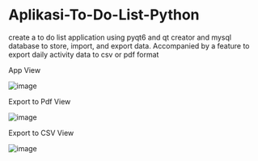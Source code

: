 # Aplikasi-To-Do-List-Python

create a to do list application using pyqt6 and qt creator and mysql database to store, import, and export data. Accompanied by a feature to export daily activity data to csv or pdf format

App View

![image](https://github.com/rezamuhammad13/Aplikasi-To-Do-List-Python/assets/138437186/14e6b154-5d07-4353-91da-3f79d6c842a2)

Export to Pdf View

![image](https://github.com/rezamuhammad13/Aplikasi-To-Do-List-Python/assets/138437186/b2c44ffe-6fda-4333-a50c-c56898c69b59)

Export to CSV View

![image](https://github.com/rezamuhammad13/Aplikasi-To-Do-List-Python/assets/138437186/f010b54d-8261-4ad4-9971-e691ae8dbaae)
